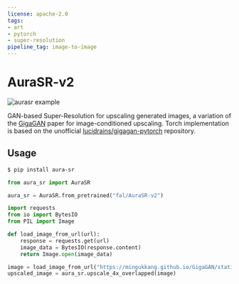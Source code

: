 ```yaml
---
license: apache-2.0
tags:
- art
- pytorch
- super-resolution
pipeline_tag: image-to-image
---
```

# AuraSR-v2 
![aurasr example](https://storage.googleapis.com/falserverless/gallery/aurasr-animated.webp)

GAN-based Super-Resolution for upscaling generated images, a variation of the [GigaGAN](https://mingukkang.github.io/GigaGAN/) paper for image-conditioned upscaling. Torch implementation is based on the unofficial [lucidrains/gigagan-pytorch](https://github.com/lucidrains/gigagan-pytorch) repository.

## Usage

```bash
$ pip install aura-sr
```

```python
from aura_sr import AuraSR

aura_sr = AuraSR.from_pretrained("fal/AuraSR-v2")
```

```python
import requests
from io import BytesIO
from PIL import Image

def load_image_from_url(url):
    response = requests.get(url)
    image_data = BytesIO(response.content)
    return Image.open(image_data)

image = load_image_from_url("https://mingukkang.github.io/GigaGAN/static/images/iguana_output.jpg").resize((256, 256))
upscaled_image = aura_sr.upscale_4x_overlapped(image)
```